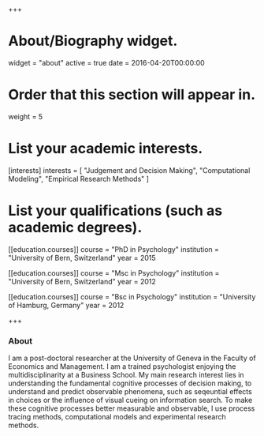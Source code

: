 +++
# About/Biography widget.
widget = "about"
active = true
date = 2016-04-20T00:00:00

# Order that this section will appear in.
weight = 5

# List your academic interests.
[interests]
  interests = [
    "Judgement and Decision Making",
    "Computational Modeling",
    "Empirical Research Methods"
  ]

# List your qualifications (such as academic degrees).
[[education.courses]]
  course = "PhD in Psychology"
  institution = "University of Bern, Switzerland"
  year = 2015

[[education.courses]]
  course = "Msc in Psychology"
  institution = "University of Bern, Switzerland"
  year = 2012

[[education.courses]]
  course = "Bsc in Psychology"
  institution = "University of Hamburg, Germany"
  year = 2012
 
+++

### About

I am a post-doctoral researcher at the University of Geneva in the Faculty of Economics and Management. I am a trained psychologist enjoying the multidisciplinarity at a Business School. My main research interest lies in understanding the fundamental cognitive processes of decision making, to understand and predict observable phenomena, such as seqeuntial effects in choices or the influence of visual cueing on information search.
To make these cognitive processes better measurable and observable, I use process tracing methods, computational models and experimental research methods. 